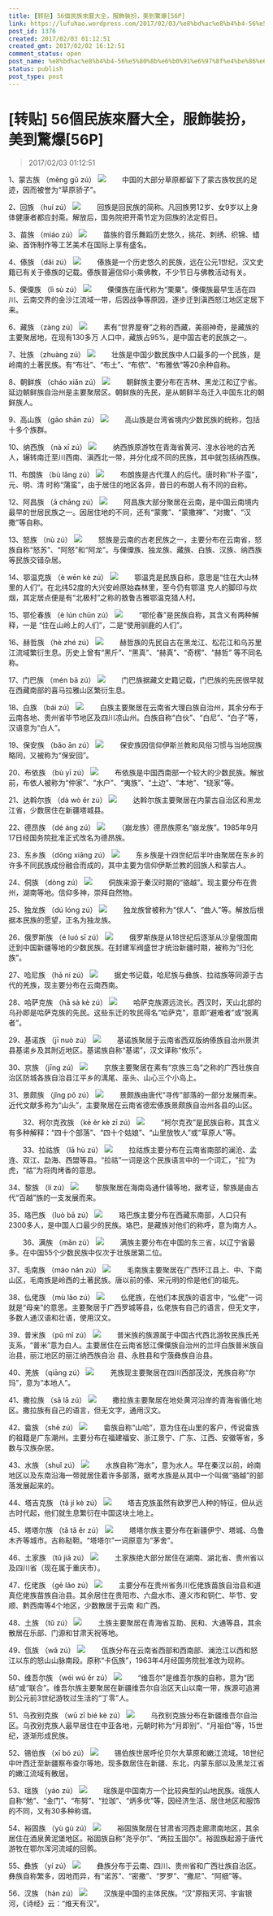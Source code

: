 ```yaml
---
title: [转贴] 56個民族來曆大全，服飾裝扮，美到驚爆[56P]
link: https://lufuhao.wordpress.com/2017/02/03/%e8%bd%ac%e8%b4%b4-56%e5%80%8b%e6%b0%91%e6%97%8f%e4%be%86%e6%9b%86%e5%a4%a7%e5%85%a8%ef%bc%8c%e6%9c%8d%e9%a3%be%e8%a3%9d%e6%89%ae%ef%bc%8c%e7%be%8e%e5%88%b0%e9%a9%9a%e7%88%8656p/
post_id: 1376
created: 2017/02/03 01:12:51
created_gmt: 2017/02/02 16:12:51
comment_status: open
post_name: %e8%bd%ac%e8%b4%b4-56%e5%80%8b%e6%b0%91%e6%97%8f%e4%be%86%e6%9b%86%e5%a4%a7%e5%85%a8%ef%bc%8c%e6%9c%8d%e9%a3%be%e8%a3%9d%e6%89%ae%ef%bc%8c%e7%be%8e%e5%88%b0%e9%a9%9a%e7%88%8656p
status: publish
post_type: post
---
```


# [转贴] 56個民族來曆大全，服飾裝扮，美到驚爆[56P]

> 2017/02/03 01:12:51

1、蒙古族 （měng gǔ zú）
![](/assets/images/20170203-011251-0001.jpg)
　　中国的大部分草原都留下了蒙古族牧民的足迹，因而被誉为“草原骄子”。

2、回族 （huí zú）
![](/assets/images/20170203-011251-0002.jpg)
　　回族是回民族的简称。凡回族男12岁、女9岁以上身体健康者都应封斋。解放后，国务院把开斋节定为回族的法定假日。

3、苗族 （miáo zú）
![](/assets/images/20170203-011251-0003.jpg)
　　苗族的音乐舞蹈历史悠久，挑花、刺绣、织锦、蜡染、首饰制作等工艺美术在国际上享有盛名。

4、傣族 （dǎi zú）
![](/assets/images/20170203-011251-0004.jpg)
　　傣族是一个历史悠久的民族，远在公元1世纪，汉文史籍已有关于傣族的记载。傣族普遍信仰小乘佛教，不少节日与佛教活动有关。

5、傈僳族 （lì sù zú）
![](/assets/images/20170203-011251-0005.jpg)
　　傈僳族在唐代称为“栗粟”。傈僳族最早生活在四川、云南交界的金沙江流域一带，后因战争等原因，逐步迁到滇西怒江地区定居下来。

6、藏族 （zàng zú）
![](/assets/images/20170203-011251-0006.jpg)
　　素有“世界屋脊”之称的西藏，美丽神奇，是藏族的主要聚居地，在现有130多万 人口中，藏族占95%，是中国古老的民族之一。

7、壮族 （zhuàng zú）
![](/assets/images/20170203-011251-0007.jpg)
　　壮族是中国少数民族中人口最多的一个民族，是岭南的土著民族。有“布壮”、“布土”、“布侬”、“布雅依”等20余种自称。

8、朝鲜族 （cháo xiǎn zú）
![](/assets/images/20170203-011251-0008.jpg)
　　朝鲜族主要分布在吉林、黑龙江和辽宁省。延边朝鲜族自治州是主要聚居区。朝鲜族的先民，是从朝鲜半岛迁入中国东北的朝鲜族人。

9、高山族 （gāo shān zú）
![](/assets/images/20170203-011251-0009.jpg)
　　高山族是台湾省境内少数民族的统称，包括十多个族群。

10、纳西族 （nà xī zú）
![](/assets/images/20170203-011251-0010.jpg)
　　纳西族原游牧在青海省黄河、湟水谷地的古羌人，辗转南迁至川西南、滇西北一带，并分化成不同的民族，其中就包括纳西族。

11、布朗族 （bù lǎng zú）
![](/assets/images/20170203-011251-0011.jpg)
　　布朗族是古代濮人的后代。唐时称“朴子蛮”，元、明、清 时称“蒲蛮”，由于居住的地区各异，昔日的布朗人有不同的自称。

12、阿昌族 （ā chāng zú）
![](/assets/images/20170203-011251-0012.jpg)
　　阿昌族大部分聚居在云南，是中国云南境内最早的世居民族之一。因居住地的不同，还有“蒙撒”、“蒙撒禅”、“对撒”、“汉撒”等自称。

13、怒族 （nù zú）
![](http://ww1.sinaimg.cn/mw690/8bd55f1egw1ez8c5rc13dj20f60m8ta2.jpg)
　　怒族是云南的古老民族之一，主要分布在云南省，怒族自称“怒苏”、“阿怒”和“阿龙”。与傈僳族、独龙族、藏族、白族、汉族、纳西族等民族交错杂居。

14、鄂温克族 （è wēn kè zú）
![](http://ww4.sinaimg.cn/mw690/8bd55f1egw1ez8c5rma9dj20fk0m8q4k.jpg)
　　鄂温克是民族自称，意思是“住在大山林里的人们”。在北纬52度的大兴安岭原始森林里，至今仍有鄂温 克人的脚印与炊烟，其定居点便是有“北极村”之称的敖鲁古雅鄂温克猎人村。

15、鄂伦春族 （è lún chūn zú）
![](http://ww4.sinaimg.cn/mw690/8bd55f1egw1ez8c5s9qlaj20ex0m8gn1.jpg)
　　“鄂伦春”是民族自称，其含义有两种解释，一是 “住在山岭上的人们”，二是“使用驯鹿的人们”。

16、赫哲族 （hè zhé zú）
![](http://ww1.sinaimg.cn/mw690/8bd55f1egw1ez8c5sri4oj20go0li41z.jpg)
　　赫哲族的先民自古在黑龙江、松花江和乌苏里江流域繁衍生息。历史上曾有“黑斤”、“黑真”、“赫真”、“奇楞”、“赫哲” 等不同名称。

17、门巴族 （mén bā zú）
![](http://ww2.sinaimg.cn/mw690/8bd55f1egw1ez8c5t9z01j20eq0m8abl.jpg)
　　门巴族据藏文史籍记载，门巴族的先民很早就在西藏南部的喜马拉雅山区繁衍生息。

18、白族 （bái zú）
![](http://ww2.sinaimg.cn/mw690/8bd55f1egw1ez8c5tqj0wj20fk0m8myr.jpg)
　　白族主要聚居在云南省大理白族自治州，其余分布于云南各地、贵州省毕节地区及四川凉山州。白族自称“白伙”、“白尼”、“白子”等，汉语意为“白人”。

19、保安族 （bǎo ān zú）
![](http://ww2.sinaimg.cn/mw690/8bd55f1egw1ez8c5u3w2qj20em0m8tah.jpg)
　　保安族因信仰伊斯兰教和风俗习惯与当地回族略同，又被称为“保安回”。

20、布依族 （bù yī zú）
![](http://ww2.sinaimg.cn/mw690/8bd55f1egw1ez8c5upiokj20f30m8myw.jpg)
　　布依族是中国西南部一个较大的少数民族。解放前，布依人被称为“仲家”、“水户”、“夷族”、“土边”、“本地”、“绕家”等。

21、达斡尔族 （dá wò ěr zú）
![](http://ww1.sinaimg.cn/mw690/8bd55f1egw1ez8c5vbnarj20ew0m8tak.jpg)
　　达斡尔族主要聚居在内蒙古自治区和黑龙江省，少数居住在新疆塔城县。

22、德昂族 （dé áng zú）
![](http://ww4.sinaimg.cn/mw690/8bd55f1egw1ez8c5wk6atj20fq0m8jtf.jpg)
　　（崩龙族）德昂族原名“崩龙族”。1985年9月17日经国务院批准正式改名为德昂族。

23、东乡族 （dōng xiāng zú）
![](http://ww1.sinaimg.cn/mw690/8bd55f1egw1ez8c5x5na8j20go0ksgpu.jpg)
　　东乡族是十四世纪后半叶由聚居在东乡的许多不同民族成份融合而成的，其中主要为信仰伊斯兰教的回族人和蒙古人。

24、侗族 （dòng zú）
![](http://ww4.sinaimg.cn/mw690/8bd55f1egw1ez8c5xnp4nj20fh0m8gnf.jpg)
　　侗族来源于秦汉时期的“骆越”。现主要分布在贵州，湖南等地。信仰多神，崇拜自然物。

25、独龙族 （dú lóng zú）
![](http://ww3.sinaimg.cn/mw690/8bd55f1egw1ez8c5yd5gzj20go0kxdjw.jpg)
　　独龙族曾被称为“俅人”、“曲人”等。解放后根据本民族的愿望，正名为独龙族。

26、俄罗斯族 （é luó sī zú）
![](http://ww3.sinaimg.cn/mw690/8bd55f1egw1ez8c5z1zoaj20er0m8409.jpg)
　　俄罗斯族是从18世纪后逐渐从沙皇俄国南迁到中国新疆等地的少数民族。在封建军阀盛世才统治新疆时期，被称为“归化族”。

27、哈尼族 （hā ní zú）
![](http://ww2.sinaimg.cn/mw690/8bd55f1egw1ez8c5zu5lvj20ey0m80uo.jpg)
　　据史书记载，哈尼族与彝族、拉祜族等同源于古代的羌族，现主要分布在云南西南。

28、哈萨克族 （hā sà kè zú）
![](http://ww4.sinaimg.cn/mw690/8bd55f1egw1ez8c600drfj20fh0m8gnk.jpg)
　　哈萨克族源远流长。西汉时，天山北部的乌孙即是哈萨克族的先民。这些东迁的牧民得名“哈萨克”，意即“避难者”或“脱离者”。

29、基诺族 （jī nuò zú）
![](http://ww2.sinaimg.cn/mw690/8bd55f1egw1ez8c60ik30j20f20m8jst.jpg)
　　基诺族聚居于云南省西双版纳傣族自治州景洪县基诺乡及其附近地区。基诺族自称“基诺”，汉文译称“攸乐”。

30、京族 （jīng zú）
![](http://ww4.sinaimg.cn/mw690/8bd55f1egw1ez8c60wm7yj20eg0m8dhl.jpg)
　　京族主要聚居在素有“京族三岛”之称的广西壮族自治区防城各族自治县江平乡的澫尾、巫头、山心三个小岛上。

31、景颇族 （jǐng pō zú）
![](http://ww4.sinaimg.cn/mw690/8bd55f1egw1ez8c61eveqj20fr0m8q4i.jpg)
　　景颇族由唐代“寻传”部落的一部分发展而来。近代文献多称为“山头”，主要聚居在云南省德宏傣族景颇族自治州各县的山区。

　　32、柯尔克孜族 （kē ěr kè zī zú）
![](http://ww2.sinaimg.cn/mw690/8bd55f1egw1ez8c622sjbj20fb0m70uw.jpg)
　　“柯尔克孜”是民族自称，其含义有多种解释：“四十个部落”、“四十个姑娘”、“山里放牧人”或“草原人”等。

　　33、拉祜族 （lā hù zú）
![](http://ww2.sinaimg.cn/mw690/8bd55f1egw1ez8c638o0oj20ez0m8mz2.jpg)
　　拉祜族主要分布在云南省南部的澜沧、孟连、双江、勐海、西盟等县。“拉祜”一词是这个民族语言中的一个词汇，“拉”为虎，“祜”为将肉烤香的意思。

34、黎族 （lí zú）
![](http://ww2.sinaimg.cn/mw690/8bd55f1egw1ez8c63y928j20f20m8jtk.jpg)
　　黎族聚居在海南岛通什镇等地，据考证，黎族是由古代“百越”族的一支发展而来。

35、珞巴族 （luò bā zú）
![](http://ww1.sinaimg.cn/mw690/8bd55f1egw1ez8c64nj96j20f30m8mz4.jpg)
　　珞巴族主要分布在西藏东南部，人口只有2300多人，是中国人口最少的民族。珞巴，是藏族对他们的称呼，意为南方人。

　　36、满族 （mǎn zú）
![](http://ww3.sinaimg.cn/mw690/8bd55f1egw1ez8c64xoitj20f10m80v5.jpg)
　　满族主要分布在中国的东三省，以辽宁省最多。在中国55个少数民族中仅次于壮族居第二位。

37、毛南族 （máo nán zú）
![](http://ww2.sinaimg.cn/mw690/8bd55f1egw1ez8c65eplpj20f10m7wge.jpg)
　　毛南族主要聚居在广西环江县上、中、下南山区，毛南族是岭西的土著民族。唐以前的傣、宋元明的伶是他们的祖先。

38、仫佬族 （mù lǎo zú）
![](http://ww4.sinaimg.cn/mw690/8bd55f1egw1ez8c660x4hj20ec0m7jtq.jpg)
　　仫佬族，在他们本民族的语言中，“仫佬”一词就是“母亲”的意思。主要聚居于广西罗城等县，仫佬族有自己的语言，但无文字，多数人通汉语和壮语，使用汉文。

39、普米族 （pǔ mǐ zú）
![](http://ww1.sinaimg.cn/mw690/8bd55f1egw1ez8c66m9vuj20dx0m8dhf.jpg)
　　普米族的族源属于中国古代西北游牧民族氏羌支系，“普米”意为白人。主要居住在云南省怒江傈僳族自治州的兰坪白族普米族自治县，丽江地区的丽江纳西族自治 县、永胜县和宁蒗彝族自治县。

40、羌族 （qiāng zú）
![](http://ww2.sinaimg.cn/mw690/8bd55f1egw1ez8c675829j20ev0m8myz.jpg)
　　羌族现主要聚居在四川西部茂汶，羌族自称“尔玛”，意为“本地人”。

41、撒拉族 （sā lā zú）
![](http://ww1.sinaimg.cn/mw690/8bd55f1egw1ez8c67loa3j20em0m80u8.jpg)
　　撒拉族主要聚居在地处黄河沿岸的青海省循化地区。撒拉族有自己的语言，但无文字，通用汉文。

42、畲族 （shē zú）
![](http://ww2.sinaimg.cn/mw690/8bd55f1egw1ez8c67xz2kj20f90m8jsr.jpg)
　　畲族自称“山哈”，意为住在山里的客户，传说畲族的祖籍是广东潮州。主要分布在福建福安、浙江景宁、广东、江西、安徽等省，多数与汉族杂居。

43、水族 （shuǐ zú）
![](http://ww1.sinaimg.cn/mw690/8bd55f1egw1ez8c68ojbhj20eq0m8dhx.jpg)
　　水族自称“海水”，意为水人。早在秦汉以前，岭南地区以及东南沿海一带就居住着许多部落，据考水族是从其中一个叫做“骆越”的部落发展起来的。

44、塔吉克族 （tǎ jí kè zú）
![](http://ww2.sinaimg.cn/mw690/8bd55f1egw1ez8c69b7i0j20ew0m8tah.jpg)
　　塔吉克族虽然有欧罗巴人种的特征，但从远古时代起，他们就生息繁衍在中国这块土地上。

45、塔塔尔族 （tǎ tǎ ěr zú）
![](http://ww4.sinaimg.cn/mw690/8bd55f1egw1ez8c69mmb9j20fi0f10tz.jpg)
　　塔塔尔族主要分布在新疆伊宁、塔城、乌鲁木齐等城市。古称鞑靼。“塔塔尔”一词原意为“茅舍”。

46、土家族 （tǔ jiā zú）
![](http://ww4.sinaimg.cn/mw690/8bd55f1egw1ez8c6aaa9kj20f70m840v.jpg)
　　土家族绝大部分居住在湖南、湖北省、贵州省以及四川省（现在属于重庆市）。

47、仡佬族 （gē lǎo zú）
![](http://ww1.sinaimg.cn/mw690/8bd55f1egw1ez8c6aqxeqj20go0l0djd.jpg)
　　主要分布在贵州省务川仡佬族苗族自治县和道真仡佬族苗族自治县。其余居住在贵阳市、六盘水市、遵义市和铜仁、毕节、安顺、黔西南等4个地区，少数散居于云南 和广西。

48、土族 （tǔ zú）
![](http://ww3.sinaimg.cn/mw690/8bd55f1egw1ez8c6bbbhdj20eq0m8404.jpg)
　　土族主要聚居在青海省互助、民和、大通等县，其余散居在乐部、门源和甘肃天祝等地。

49、佤族 （wǎ zú）
![](http://ww3.sinaimg.cn/mw690/8bd55f1egw1ez8c6br02sj20g10m8q4o.jpg)
　　佤族分布在云南省西部和西南部、澜沧江以西和怒江以东的怒山山脉南段。原称“卡佤族”，1963年4月经国务院批准改为现称。

50、维吾尔族 （wéi wú ěr zú）
![](http://ww1.sinaimg.cn/mw690/8bd55f1egw1ez8c6cioy4j20f90m8jsm.jpg)
　　“维吾尔”是维吾尔族的自称，意为“团结”或“联合”。维吾尔族主要聚居在新疆维吾尔自治区天山以南一带，族源可追溯到公元前3世纪游牧过生活的“丁零”人。

51、乌孜别克族 （wū zī bié kè zú）
![](http://ww1.sinaimg.cn/mw690/8bd55f1egw1ez8c6d0fm6j20et0m7766.jpg)
　　乌孜别克族分布在新疆维吾尔自治区。乌孜别克族人最早居住在中亚各地，元朝时称为“月即别”、“月祖伯”等，15世纪，逐渐形成民族。

52、锡伯族 （xī bó zú）
![](http://ww2.sinaimg.cn/mw690/8bd55f1egw1ez8c6d7z2wj20dm0m8t9u.jpg)
　　锡伯族世居呼伦贝尔大草原和嫩江流域。18世纪中叶西迁至新疆察布查尔等地，现多数居住在新疆、东北，内蒙东部以及黑龙江省的嫩江流域有散居。

53、瑶族 （yáo zú）
![](http://ww1.sinaimg.cn/mw690/8bd55f1egw1ez8c6dtqgkj20go0kqgqo.jpg)
　　瑶族是中国南方一个比较典型的山地民族。瑶族人自称“勉”、“金门”、“布努”、“拉珈”、“炳多优”等，因经济生活、居住地区和服饰的不同，又有30多种称谓。

54、裕固族 （yù gù zú）
![](http://ww3.sinaimg.cn/mw690/8bd55f1egw1ez8c6e9f9sj20ex0m80uu.jpg)
　　裕固族聚居在甘肃省河西走廊肃南地区，其余居住在酒泉黄泥堡地区。裕固族自称“尧乎尔”、“两拉玉固尔”。裕固族起源于唐代游牧在鄂尔浑河流域的回鹘。

55、彝族 （yí zú）
![](http://ww2.sinaimg.cn/mw690/8bd55f1egw1ez8c6erlfdj20go0lrn1k.jpg)
　　彝族分布于云南、四川、贵州省和广西壮族自治区。彝族自称繁多，因地而异，有“诺苏”、“密撒”、“罗罗”、“撒尼”、“阿细”等。

56、汉族 （hàn zú）
![](http://ww1.sinaimg.cn/mw690/8bd55f1egw1ez8c6flqfbj20bk0cajsa.jpg)
　　汉族是中国的主体民族。“汉”原指天河、宇宙银河，《诗经》云：“维天有汉”。
